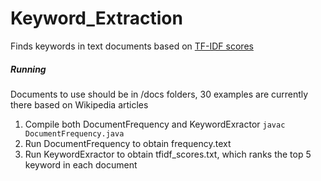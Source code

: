 # Keyword_Extraction

Finds keywords in text documents based on [TF-IDF scores](https://en.wikipedia.org/wiki/Tf%E2%80%93idf)


##### Running
Documents to use should be in /docs folders, 30 examples are currently there based on Wikipedia articles

1. Compile both DocumentFrequency and KeywordExractor `javac DocumentFrequency.java`
2. Run DocumentFrequency to obtain frequency.text
3. Run KeywordExractor to obtain tfidf_scores.txt, which ranks the top 5 keyword in each document
